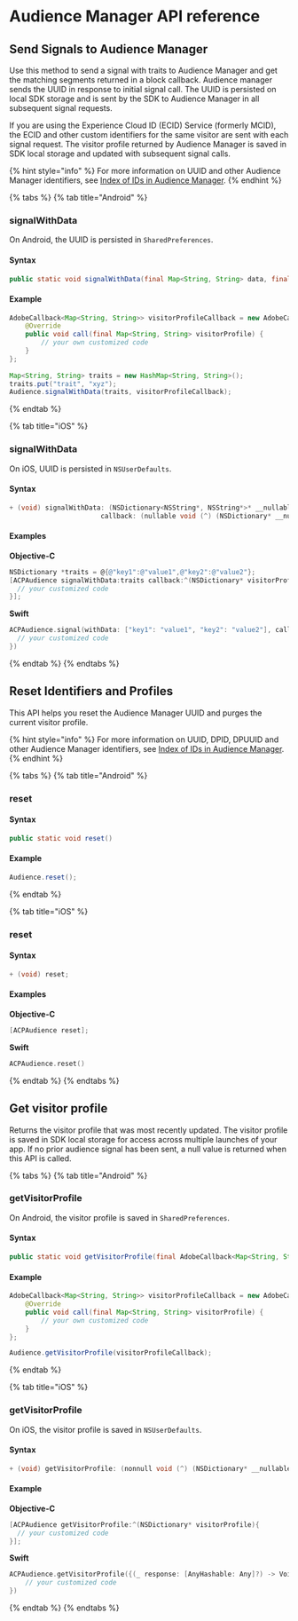 # Audience Manager API reference

## Send Signals to Audience Manager

Use this method to send a signal with traits to Audience Manager and get the matching segments returned in a block callback. Audience manager sends the UUID in response to initial signal call. The UUID is persisted on local SDK storage and is sent by the SDK to Audience Manager in all subsequent signal requests.

If you are using the Experience Cloud ID \(ECID\) Service \(formerly MCID\), the ECID and other custom identifiers for the same visitor are sent with each signal request. The visitor profile returned by Audience Manager is saved in SDK local storage and updated with subsequent signal calls.

{% hint style="info" %}
For more information on UUID and other Audience Manager identifiers, see [Index of IDs in Audience Manager](https://marketing.adobe.com/resources/help/en_US/aam/ids-in-aam.html).
{% endhint %}

{% tabs %}
{% tab title="Android" %}
### **signalWithData**

On Android, the UUID is persisted in `SharedPreferences`.

#### **Syntax**

```java
public static void signalWithData(final Map<String, String> data, final AdobeCallback<Map<String, String>> callback)
```

#### **Example**

```java
AdobeCallback<Map<String, String>> visitorProfileCallback = new AdobeCallback<Map<String, String>>() {
    @Override
    public void call(final Map<String, String> visitorProfile) {
        // your own customized code
    }
};
​
Map<String, String> traits = new HashMap<String, String>();
traits.put("trait", "xyz");
Audience.signalWithData(traits, visitorProfileCallback);
```
{% endtab %}

{% tab title="iOS" %}
### signalWithData

On iOS, UUID is persisted in `NSUserDefaults`.

#### **Syntax**

```objectivec
+ (void) signalWithData: (NSDictionary<NSString*, NSString*>* __nullable) data
                       callback: (nullable void (^) (NSDictionary* __nullable visitorProfile)) callback;
```

#### **Examples**

**Objective-C**

```objectivec
NSDictionary *traits = @{@"key1":@"value1",@"key2":@"value2"};
[ACPAudience signalWithData:traits callback:^(NSDictionary* visitorProfile){
  // your customized code
}];
```

**Swift**

```swift
ACPAudience.signal(withData: ["key1": "value1", "key2": "value2"], callback: {(_ response: [AnyHashable: Any]?) -> Void in
  // your customized code
})
```
{% endtab %}
{% endtabs %}

## Reset Identifiers and Profiles

This API helps you reset the Audience Manager UUID and purges the current visitor profile.

{% hint style="info" %}
For more information on UUID, DPID, DPUUID and other Audience Manager identifiers, see [Index of IDs in Audience Manager](https://marketing.adobe.com/resources/help/en_US/aam/ids-in-aam.html).
{% endhint %}

{% tabs %}
{% tab title="Android" %}
### **reset**

#### **Syntax**

```java
public static void reset()
```

#### **Example**

```java
Audience.reset();
```
{% endtab %}

{% tab title="iOS" %}
### **reset**

#### **Syntax**

```objectivec
+ (void) reset;
```

#### **Examples**

**Objective-C**

```objectivec
[ACPAudience reset];
```

**Swift**

```swift
ACPAudience.reset()
```
{% endtab %}
{% endtabs %}

## Get visitor profile

Returns the visitor profile that was most recently updated. The visitor profile is saved in SDK local storage for access across multiple launches of your app. If no prior audience signal has been sent, a null value is returned when this API is called.

{% tabs %}
{% tab title="Android" %}
### getVisitorProfile

On Android, the visitor profile is saved in `SharedPreferences`.

#### **Syntax**

```java
public static void getVisitorProfile(final AdobeCallback<Map<String, String>> adobeCallback)
```

#### **Example**

```java
AdobeCallback<Map<String, String>> visitorProfileCallback = new AdobeCallback<Map<String, String>>() {
    @Override
    public void call(final Map<String, String> visitorProfile) {
        // your own customized code
    }
};

Audience.getVisitorProfile(visitorProfileCallback);
```
{% endtab %}

{% tab title="iOS" %}
### getVisitorProfile

On iOS, the visitor profile is saved in `NSUserDefaults`.

#### **Syntax**

```objectivec
+ (void) getVisitorProfile: (nonnull void (^) (NSDictionary* __nullable visitorProfile)) callback;
```

#### **Example**

**Objective-C**

```objectivec
[ACPAudience getVisitorProfile:^(NSDictionary* visitorProfile){
  // your customized code
}];
```

**Swift**

```swift
ACPAudience.getVisitorProfile({(_ response: [AnyHashable: Any]?) -> Void in
    // your customized code
})
```
{% endtab %}
{% endtabs %}

